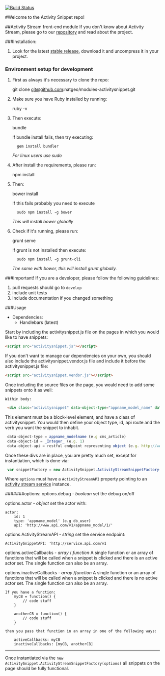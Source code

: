 [![Build Status](https://travis-ci.org/natgeo/modules-activitysnippet.png)](https://travis-ci.org/natgeo/modules-activitysnippet)

#Welcome to the Activity Snippet repo!

##Activity Stream front-end module
   If you don't know about Activity Stream, please go to our [repository](https://github.com/natgeo/activitystreams/blob/develop/README.md) and read about the project.    

###Installation:

1. Look for the latest [stable release](https://github.com/natgeo/modules-activitysnippet/releases), download it and uncompress it in your project.

### Environment setup for development

1. First as always it's necessary to clone the repo:

      git clone git@github.com:natgeo/modules-activitysnippet.git

2. Make sure you have Ruby installed by running:

      ruby -v

3. Then execute:

      bundle 

   If bundle install fails, then try executing:

         gem install bundler
   *For linux users use sudo*

4. After install the requirements, please run:

      npm install

5. Then:

      bower install  

   If this fails probably you need to execute

         sudo npm install -g bower 
   *This will install bower globally*


6. Check if it's running, please run:

      grunt serve 

   If grunt is not installed then execute:

         sudo npm install -g grunt-cli
   *The same with bower, this will install grunt globally.*

###Important!
If you are a developer, please follow the following guidelines:

1. pull requests should go to `develop`
2. include unit tests
3. include documentation if you changed something

###Usage

* Dependencies:
    * Handlebars (latest)

Start by including the activitysnippet.js file on the pages in which you would like to have snippets:
``` html
<script src="activitysnippet.js"></script>
```

If you don't want to manage our dependencies on your own, you should also include the activitysnippet.vendor.js file and include it before the activitysnippet.js file:
``` html
<script src="activitysnippet.vendor.js"></script>
```
Once including the source files on the page, you would need to add some snippets onto it as well:

    Within body:
   ``` html
    <div class="activitysnippet" data-object-type="appname_model_name" data-object-id="1" data-object-api="http://google.com/" data-verb="favorited"></div>
   ```
This element must be a block-level element, and have a class of activitysnippet. You would then define your object type, id, api route and the verb you want the snippet to inhabit.
   ``` javascript
    data-object-type = appname_modelname (e.g cms_article)
    data-object-id = _Integer_ (e.g. 1)
    data-object-api = restful endpoint representing object (e.g. http://www.api.com/v1/object-type/1/)
   ``` 
Once these divs are in place, you are pretty much set, except for instantiation, which is done via:
   ``` javascript
    var snippetFactory = new ActivitySnippet.ActivityStreamSnippetFactory(options)
   ```
Where `options` must have a `ActivityStreamAPI` property pointing to an [activity stream service](https://github.com/natgeo/activitystreams) instance.

#######options:
options.debug - _boolean_ set the debug on/off

options.actor - _object_ set the actor with:

    actor:
    	id: 1
        type: 'appname_model' (e.g db_user)
        api: 'http://www.api.com/v1/appname_model/1/'

options.ActivityStreamAPI - _string_ set the service endpoint:

    ActivitySnippetAPI: 'http://service.api.com/v1

options.activeCallbacks - _array_ / _function_ A single function or an array of functions that will be called when a snippet is clicked and there is an active actor set.  The single function can also be an array.

options.inactiveCallbacks - _array_ /_function_ A single function or an array of functions that will be called when a snippet is clicked and there is no active actor set.  The single function can also be an array.

    If you have a function:
        myCB = function() {
            // code stuff
        }

        anotherCB = function() {
            // code stuff
        }

    then you pass that function in an array in one of the following ways:

        activeCallbacks: myCB
        inactiveCallbacks: [myCB, anotherCB]

---

Once instantiated via the `new ActivitySnippet.ActivityStreamSnippetFactory(options)` all snippets on the page should be fully functional.


